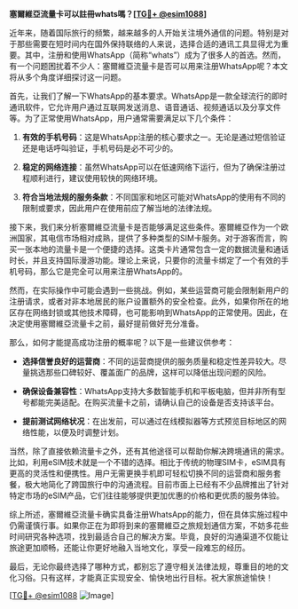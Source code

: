 **塞爾維亞流量卡可以註冊whats嗎？[[TG💪+ @esim1088](https://t.me/s/esim1088)]**

近年来，随着国际旅行的频繁，越来越多的人开始关注境外通信的问题。特别是对于那些需要在短时间内在国外保持联络的人来说，选择合适的通讯工具显得尤为重要。其中，注册和使用WhatsApp（简称“whats”）成为了很多人的首选。然而，有一个问题困扰着不少人：塞爾維亞流量卡是否可以用来注册WhatsApp呢？本文将从多个角度详细探讨这一问题。

首先，让我们了解一下WhatsApp的基本要求。WhatsApp是一款全球流行的即时通讯软件，它允许用户通过互联网发送消息、语音通话、视频通话以及分享文件等。为了正常使用WhatsApp，用户通常需要满足以下几个条件：

1. **有效的手机号码**：这是WhatsApp注册的核心要求之一。无论是通过短信验证还是电话呼叫验证，手机号码是必不可少的。
   
2. **稳定的网络连接**：虽然WhatsApp可以在低速网络下运行，但为了确保注册过程顺利进行，建议使用较快的网络环境。
   
3. **符合当地法规的服务条款**：不同国家和地区可能对WhatsApp的使用有不同的限制或要求，因此用户在使用前应了解当地的法律法规。

接下来，我们来分析塞爾維亞流量卡是否能够满足这些条件。塞爾維亞作为一个欧洲国家，其电信市场相对成熟，提供了多种类型的SIM卡服务。对于游客而言，购买一张本地的流量卡是一个便捷的选择。这类卡片通常包含一定的数据流量和通话时长，并且支持国际漫游功能。理论上来说，只要你的流量卡绑定了一个有效的手机号码，那么它是完全可以用来注册WhatsApp的。

然而，在实际操作中可能会遇到一些挑战。例如，某些运营商可能会限制新用户的注册请求，或者对非本地居民的账户设置额外的安全检查。此外，如果你所在的地区存在网络封锁或其他技术障碍，也可能影响到WhatsApp的正常使用。因此，在决定使用塞爾維亞流量卡之前，最好提前做好充分准备。

那么，如何才能提高成功注册的概率呢？以下是一些建议供参考：

- **选择信誉良好的运营商**：不同的运营商提供的服务质量和稳定性差异较大。尽量挑选那些口碑较好、覆盖面广的品牌，这样可以降低出现问题的风险。
  
- **确保设备兼容性**：WhatsApp支持大多数智能手机和平板电脑，但并非所有型号都能完美适配。在购买流量卡之前，请确认自己的设备是否支持该平台。
  
- **提前测试网络状况**：在出发前，可以通过在线模拟器等方式预览目标地区的网络性能，以便及时调整计划。

当然，除了直接依赖流量卡之外，还有其他途径可以帮助你解决跨境通讯的需求。比如，利用eSIM技术就是一个不错的选择。相比于传统的物理SIM卡，eSIM具有更高的灵活性和便携性。用户无需更换手机即可轻松切换不同的运营商和服务套餐，极大地简化了跨国旅行中的沟通流程。目前市面上已经有不少品牌推出了针对特定市场的eSIM产品，它们往往能够提供更加优惠的价格和更优质的服务体验。

综上所述，塞爾維亞流量卡确实具备注册WhatsApp的能力，但在具体实施过程中仍需谨慎行事。如果你正在为即将到来的塞爾維亞之旅规划通信方案，不妨多花些时间研究各种选项，找到最适合自己的解决方案。毕竟，良好的沟通渠道不仅能让旅途更加顺畅，还能让你更好地融入当地文化，享受一段难忘的经历。

最后，无论你最终选择了哪种方式，都别忘了遵守相关法律法规，尊重目的地的文化习俗。只有这样，才能真正实现安全、愉快地出行目标。祝大家旅途愉快！

[[TG💪+ @esim1088](https://t.me/s/esim1088) ![Image](https://i.postimg.cc/4NQfJmqS/Snipaste-2025-05-13-00-14-12.png)]